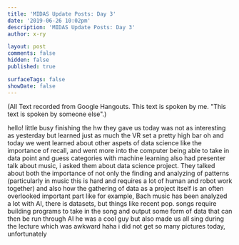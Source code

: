 ```yaml
---
title: 'MIDAS Update Posts: Day 3'
date: '2019-06-26 10:02pm'
description: 'MIDAS Update Posts: Day 3'
author: x-ry	

layout: post
comments: false
hidden: false
published: true

surfaceTags: false
showDate: false
---
```


(All Text recorded from Google Hangouts. This text is spoken by me. "This text is spoken by someone else".)

hello!
little busy
finishing the hw they gave us
today was not as interesting as yesterday but learned just as much
the VR set a pretty high bar
oh and
today we went learned about other aspets of data science like the importance of recall, and went more into the computer being able to take in data point and guess categories with machine learning
also had presenter talk about music, i asked them about data science project. They talked about both the importance of not only the finding and analyzing of patterns (particularly in music this is hard and requires a lot of human and robot work together) and also how the gathering of data as a project itself is an often overlooked important part
like for example, Bach music has been analyzed a lot with AI, there is datasets, but things like recent pop. songs require building programs to take in the song and output some form of data that can then be run through AI
he was a cool guy but also made us all sing during the lecture which was awkward haha
i did not get so many pictures today, unfortunately
